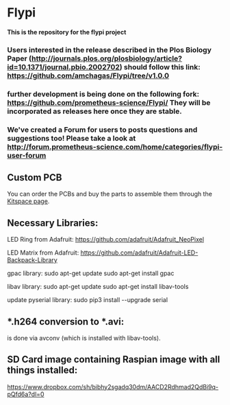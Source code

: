 # Flypi

#### This is the repository for the flypi project




### Users interested in the release described in the Plos Biology Paper (http://journals.plos.org/plosbiology/article?id=10.1371/journal.pbio.2002702) should follow this link: https://github.com/amchagas/Flypi/tree/v1.0.0

### further development is being done on the following fork: https://github.com/prometheus-science/Flypi/ They will be incorporated as releases here once they are stable.

### We've created a Forum for users to posts questions and suggestions too! Please take a look at http://forum.prometheus-science.com/home/categories/flypi-user-forum

## Custom PCB

You can order the PCBs and buy the parts to assemble them through the [Kitspace page](https://kitspace.org/boards/github.com/prometheus-science/FlyPi).

## Necessary Libraries:

LED Ring from Adafruit:
https://github.com/adafruit/Adafruit_NeoPixel

LED Matrix from Adafruit:
https://github.com/adafruit/Adafruit-LED-Backpack-Library


gpac library:
sudo apt-get update
sudo apt-get install gpac

libav library:
sudo apt-get update
sudo apt-get install libav-tools


update pyserial library:
sudo pip3 install --upgrade serial


## *.h264 conversion to *.avi:

is done via avconv (which is installed with libav-tools).

## SD Card image containing Raspian image with all things installed:
https://www.dropbox.com/sh/bibhy2sgadq30dm/AACD2Rdhmad2QdBi9q-pQfd6a?dl=0
